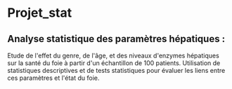 # Projet_stat
## Analyse statistique des paramètres hépatiques :
Etude de l'effet du genre, de l'âge, et des niveaux d'enzymes
hépatiques sur la santé du foie à partir d'un échantillon de 100
patients. Utilisation de statistiques descriptives et de tests
statistiques pour évaluer les liens entre ces paramètres et l'état
du foie.
